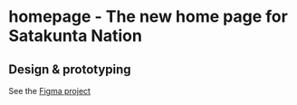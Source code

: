 # homepage - The new home page for Satakunta Nation

## Design & prototyping

See the [Figma project](https://www.figma.com/file/QPVg6H8mrDNMfxOoF8CckZ/SatO-Home-Page?node-id=0%3A1)
